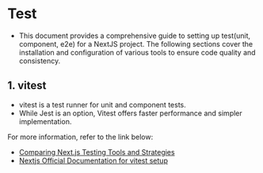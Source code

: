 # Test

- This document provides a comprehensive guide to setting up test(unit, component, e2e) for a NextJS project. The following sections cover the installation and configuration of various tools to ensure code quality and consistency.

## 1. vitest

- vitest is a test runner for unit and component tests.
- While Jest is an option, Vitest offers faster performance and simpler implementation.

For more information, refer to the link below:

- [Comparing Next.js Testing Tools and Strategies](https://blog.logrocket.com/comparing-next-js-testing-tools-strategies/)
- [Nextjs Official Documentation for vitest setup](https://nextjs.org/docs/app/building-your-application/testing/vitest)
